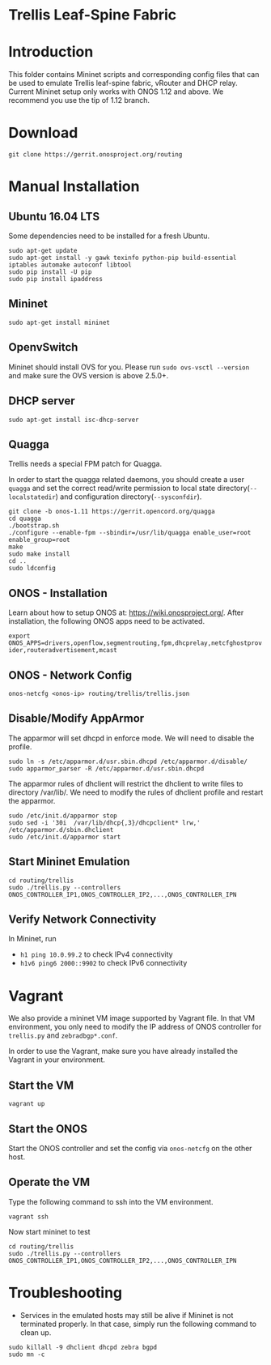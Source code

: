 Trellis Leaf-Spine Fabric
=========================

# Introduction
This folder contains Mininet scripts and corresponding config files that
can be used to emulate Trellis leaf-spine fabric, vRouter and DHCP relay.
Current Mininet setup only works with ONOS 1.12 and above. We recommend you use the tip of 1.12 branch.

# Download
`git clone https://gerrit.onosproject.org/routing`

# Manual Installation

## Ubuntu 16.04 LTS
Some dependencies need to be installed for a fresh Ubuntu.
```
sudo apt-get update
sudo apt-get install -y gawk texinfo python-pip build-essential iptables automake autoconf libtool
sudo pip install -U pip
sudo pip install ipaddress
```

## Mininet
`sudo apt-get install mininet`

## OpenvSwitch
Mininet should install OVS for you.
Please run `sudo ovs-vsctl --version` and make sure the OVS version is above 2.5.0+.

## DHCP server
`sudo apt-get install isc-dhcp-server`

## Quagga
Trellis needs a special FPM patch for Quagga.

In order to start the quagga related daemons, you should create a user `quagga`
and set the correct read/write permission to local state directory(`--localstatedir`)
and configuration directory(`--sysconfdir`).

```
git clone -b onos-1.11 https://gerrit.opencord.org/quagga
cd quagga
./bootstrap.sh
./configure --enable-fpm --sbindir=/usr/lib/quagga enable_user=root enable_group=root
make
sudo make install
cd ..
sudo ldconfig
```

## ONOS - Installation
Learn about how to setup ONOS at: https://wiki.onosproject.org/.
After installation, the following ONOS apps need to be activated.

`export ONOS_APPS=drivers,openflow,segmentrouting,fpm,dhcprelay,netcfghostprovider,routeradvertisement,mcast`

## ONOS - Network Config
`onos-netcfg <onos-ip> routing/trellis/trellis.json`

## Disable/Modify AppArmor
The apparmor will set dhcpd in enforce mode. We will need to disable the profile.
```
sudo ln -s /etc/apparmor.d/usr.sbin.dhcpd /etc/apparmor.d/disable/
sudo apparmor_parser -R /etc/apparmor.d/usr.sbin.dhcpd
```

The apparmor rules of dhclient will restrict the dhclient to write files to directory /var/lib/.
We need to modify the rules of dhclient profile and restart the apparmor.
```
sudo /etc/init.d/apparmor stop
sudo sed -i '30i  /var/lib/dhcp{,3}/dhcpclient* lrw,' /etc/apparmor.d/sbin.dhclient
sudo /etc/init.d/apparmor start
```

## Start Mininet Emulation
```
cd routing/trellis
sudo ./trellis.py --controllers ONOS_CONTROLLER_IP1,ONOS_CONTROLLER_IP2,...,ONOS_CONTROLLER_IPN
```

## Verify Network Connectivity
In Mininet, run
- `h1 ping 10.0.99.2` to check IPv4 connectivity
- `h1v6 ping6 2000::9902` to check IPv6 connectivity

# Vagrant
We also provide a mininet VM image supported by Vagrant file.
In that VM environment, you only need to modify the IP address of ONOS controller for
`trellis.py` and `zebradbgp*.conf`.

In order to use the Vagrant, make sure you have already installed the Vagrant in your environment.

## Start the VM
```
vagrant up
```

## Start the ONOS
Start the ONOS controller and set the config via `onos-netcfg` on the other host.

## Operate the VM
Type the following command to ssh into the VM environment.
```
vagrant ssh
```

Now start mininet to test
```
cd routing/trellis
sudo ./trellis.py --controllers ONOS_CONTROLLER_IP1,ONOS_CONTROLLER_IP2,...,ONOS_CONTROLLER_IPN
```

# Troubleshooting
- Services in the emulated hosts may still be alive if Mininet is not terminated properly.
In that case, simply run the following command to clean up.
```
sudo killall -9 dhclient dhcpd zebra bgpd
sudo mn -c
```
